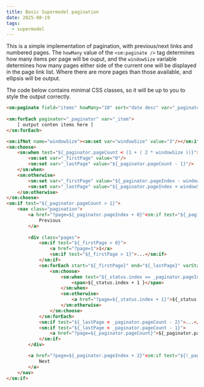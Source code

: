 ```yaml
---
title: Basic Supermodel pagination
date: 2025-08-19
tags:
  - supermodel
---
```


This is a simple implementation of pagination, with previous/next links and numbered pages. The `howMany` value of the `<sm:paginate />` tag determines how many items per page will be ouput, and the `windowSize` variable determines how many pages either side of the current one will be displayed in the page link list. Where there are more pages than those available, and ellipsis will be output.

The code below contains minimal CSS classes, so it will be up to you to style the output correctly.

~~~html
<sm:paginate field="items" howMany="10" sort="date desc" var="_paginator" page="${empty param.page ? 0 : param.page - 1}" />
					
<sm:forEach paginator="_paginator" var="_item">
	[ output conten items here ]
</sm:forEach>						

<sm:ifNot name="windowSize"><sm:set var="windowSize" value="3"/></sm:ifNot>
<sm:choose>
	<sm:when test="${_paginator.pageCount < (1 + ( 2 * windowSize ))}">
		<sm:set var="_firstPage" value="0"/>
		<sm:set var="_lastPage" value="${_paginator.pageCount - 1}"/>
	</sm:when>
	<sm:otherwise>
		<sm:set var="_firstPage" value="${_paginator.pageIndex - windowSize  < 0 ? 0 : _paginator.pageIndex - windowSize}"/>
		<sm:set var="_lastPage" value="${_paginator.pageIndex + windowSize < _paginator.pageCount ? _paginator.pageIndex + windowSize : _paginator.pageCount - 1}"/>
	</sm:otherwise>
</sm:choose>
<sm:if test="${_paginator.pageCount > 1}">
	<nav class="pagination">
		<a href="?page=${_paginator.pageIndex + 0}"<sm:if test="${_paginator.pageIndex eq 0}"> disabled</sm:if>>
			Previous
		</a>
		
		<div class="pages">
			<sm:if test="${_firstPage > 0}">
				<a href="?page=1">1</a>
				<sm:if test="${_firstPage > 1}">...</sm:if>
			</sm:if>
			<sm:forEach start="${_firstPage}" end="${_lastPage}" varStatus="_status">
				<sm:choose>
					<sm:when test="${_status.index == _paginator.pageIndex}">
						<span>${_status.index + 1 }</span>
					</sm:when>
					<sm:otherwise>
						<a href="?page=${_status.index + 1}">${_status.index + 1 }</a>
					</sm:otherwise>
				</sm:choose>
			</sm:forEach>
			<sm:if test="${_lastPage < _paginator.pageCount - 2}">...</sm:if>
			<sm:if test="${_lastPage < _paginator.pageCount - 1}">
				<a href="?page=${_paginator.pageCount}">${_paginator.pageCount}</a>
			</sm:if>
		</div>

		<a href="?page=${_paginator.pageIndex + 2}"<sm:if test="${!_paginator.next}"> disabled</sm:if>>
			Next
		</a>
	</nav>
</sm:if>
~~~
